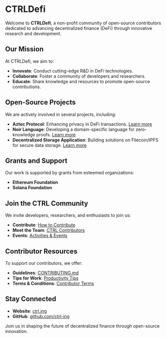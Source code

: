 # CTRLDefi

Welcome to **CTRLDefi**, a non-profit community of open-source contributors dedicated to advancing decentralized finance (DeFi) through innovative research and development.

## Our Mission

At CTRLDefi, we aim to:

- **Innovate**: Conduct cutting-edge R&D in DeFi technologies.
- **Collaborate**: Foster a community of developers and researchers.
- **Educate**: Share knowledge and resources to promote open-source contributions.

## Open-Source Projects

We are actively involved in several projects, including:

- **Aztec Protocol**: Enhancing privacy in DeFi transactions. [Learn more](https://www.aztec.network)
- **Noir Language**: Developing a domain-specific language for zero-knowledge proofs. [Learn more](https://noir-lang.org)
- **Decentralized Storage Application**: Building solutions on Filecoin/IPFS for secure data storage. [Learn more](https://github.com/ctrl-ing/decentralized-storage-app)

## Grants and Support

Our work is supported by grants from esteemed organizations:

- **Ethereum Foundation**
- **Solana Foundation**

## Join the CTRL Community

We invite developers, researchers, and enthusiasts to join us:

- **Contribute**: [How to Contribute](https://ctrl.ing/fromcontributorsmdfile)
- **Meet the Team**: [CTRL Contributors](https://github.com/orgs/ctrlsa/people)
- **Events**: [Activities & Events](https://ctrl.ing/activities)

## Contributor Resources

To support our contributors, we offer:

- **Guidelines**: [CONTRIBUTING.md](https://ctrl.ing/htc)
- **Tips for Work**: [Productivity Tips](https://ctrl.ing/htah)
- **Terms & Conditions**: [Contributor Terms](https://ctrl.ing/terms)

## Stay Connected

- **Website**: [ctrl.ing](https://ctrl.ing)
- **GitHub**: [github.com/ctrl-ing](https://github.com/ctrlsa)

Join us in shaping the future of decentralized finance through open-source innovation.
